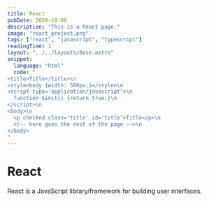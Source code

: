 ```yaml
---
title: React
pubDate: 2024-10-06
description: "This is a React page."
image: "react_project.png"
tags: ["react", "javascript", "typescript"]
readingTime: 1
layout: "../../layouts/Base.astro"
snippet:
  language: "html"
  code: "
<title>Title</title>\n
<style>body {width: 500px;}</style>\n
<script type='application/javascript'>\n
  function $init() {return true;}\n
</script>\n
<body>\n
  <p checked class='title' id='title'>Title</p>\n
  <!-- here goes the rest of the page -->\n
</body>
"
---
```


# React

React is a JavaScript library/framework for building user interfaces.
